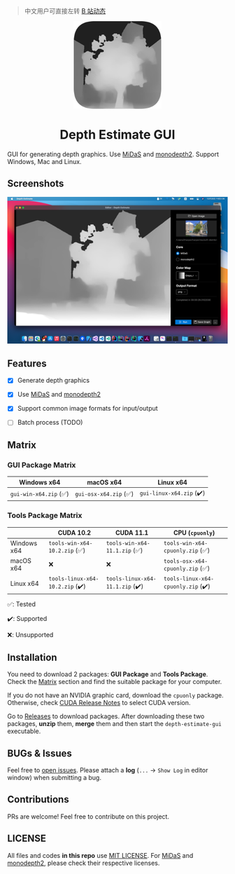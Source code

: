 > 中文用户可直接左转 [B 站动态](https://t.bilibili.com/587366069405400548)

<div align="center">

<img src="https://raw.githubusercontent.com/depth-estimate-gui/depth-estimate-gui/master/assets/icon.png" width="200px">

<h1>Depth Estimate GUI</h1>

</div>

GUI for generating depth graphics. Use [MiDaS](https://github.com/isl-org/MiDaS) and [monodepth2](https://github.com/nianticlabs/monodepth2). Support Windows, Mac and Linux.

## Screenshots

![Screenshot](https://raw.githubusercontent.com/Afanyiyu/img/master/img-picgo/depth-estimate-gui-screenshot.png)

## Features

- [x] Generate depth graphics

- [x] Use [MiDaS](https://github.com/isl-org/MiDaS) and [monodepth2](https://github.com/nianticlabs/monodepth2)

- [x] Support common image formats for input/output

- [ ] Batch process (TODO)

## Matrix

### GUI Package Matrix

Windows x64|macOS x64|Linux x64
-|-|-
`gui-win-x64.zip` (:white_check_mark:)|`gui-osx-x64.zip` (:white_check_mark:)|`gui-linux-x64.zip` (:heavy_check_mark:)

### Tools Package Matrix

　|CUDA 10.2|CUDA 11.1|CPU (`cpuonly`)
-|-|-|-
Windows x64|`tools-win-x64-10.2.zip` (:white_check_mark:)|`tools-win-x64-11.1.zip` (:white_check_mark:)|`tools-win-x64-cpuonly.zip` (:white_check_mark:)
macOS x64|:x:|:x:|`tools-osx-x64-cpuonly.zip` (:white_check_mark:)
Linux x64|`tools-linux-x64-10.2.zip` (:heavy_check_mark:)|`tools-linux-x64-11.1.zip` (:heavy_check_mark:)|`tools-linux-x64-cpuonly.zip` (:heavy_check_mark:)

:white_check_mark:: Tested

:heavy_check_mark:: Supported

:x:: Unsupported

## Installation

You need to download 2 packages: **GUI Package** and **Tools Package**. Check the [Matrix](#matrix) section and find the suitable package for your computer.

If you do not have an NVIDIA graphic card, download the `cpuonly` package. Otherwise, check [CUDA Release Notes](https://docs.nvidia.com/cuda/cuda-toolkit-release-notes/index.html) to select CUDA version.

Go to [Releases](https://github.com/depth-estimate-gui/depth-estimate-gui/releases) to download packages. After downloading these two packages, **unzip** them, **merge** them and then start the `depth-estimate-gui` executable.

## BUGs & Issues

Feel free to [open issues](https://github.com/depth-estimate-gui/depth-estimate-gui/issues/new/choose). Please attach a **log** (`...` -> `Show Log` in editor window) when submitting a bug.

## Contributions

PRs are welcome! Feel free to contribute on this project.

## LICENSE

All files and codes **in this repo** use [MIT LICENSE](https://github.com/depth-estimate-gui/depth-estimate-gui/blob/master/LICENSE). For [MiDaS](https://github.com/isl-org/MiDaS) and [monodepth2](https://github.com/nianticlabs/monodepth2), please check their respective licenses.
